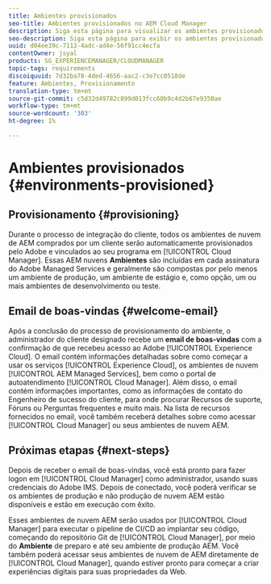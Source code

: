 ```yaml
---
title: Ambientes provisionados
seo-title: Ambientes provisionados no AEM Cloud Manager
description: Siga esta página para visualizar os ambientes provisionados disponíveis no Cloud Manager
seo-description: Siga esta página para exibir os ambientes provisionados disponíveis no AEM Cloud Manager.
uuid: d04ee39c-7112-4adc-ad4e-56f91cc4ecfa
contentOwner: jsyal
products: SG_EXPERIENCEMANAGER/CLOUDMANAGER
topic-tags: requirements
discoiquuid: 7d32ba78-4ded-4656-aac2-c3e7cc0518de
feature: Ambientes, Provisionamento
translation-type: tm+mt
source-git-commit: c5d32d49782c899d013fcc60b9c4d2b67e9350ae
workflow-type: tm+mt
source-wordcount: '303'
ht-degree: 1%

---
```



# Ambientes provisionados {#environments-provisioned}

## Provisionamento {#provisioning}

Durante o processo de integração do cliente, todos os ambientes de nuvem de AEM comprados por um cliente serão automaticamente provisionados pelo Adobe e vinculados ao seu programa em [!UICONTROL Cloud Manager]. Essas AEM nuvens **Ambientes** são incluídas em cada assinatura do Adobe Managed Services e geralmente são compostas por pelo menos um ambiente de produção, um ambiente de estágio e, como opção, um ou mais ambientes de desenvolvimento ou teste.

## Email de boas-vindas {#welcome-email}

Após a conclusão do processo de provisionamento do ambiente, o administrador do cliente designado recebe um **email de boas-vindas** com a confirmação de que recebeu acesso ao Adobe [!UICONTROL Experience Cloud]. O email contém informações detalhadas sobre como começar a usar os serviços [!UICONTROL Experience Cloud], os ambientes de nuvem [!UICONTROL AEM Managed Services], bem como o portal de autoatendimento [!UICONTROL Cloud Manager]. Além disso, o email contém informações importantes, como as informações de contato do Engenheiro de sucesso do cliente, para onde procurar Recursos de suporte, Fóruns ou Perguntas frequentes e muito mais. Na lista de recursos fornecidos no email, você também receberá detalhes sobre como acessar [!UICONTROL Cloud Manager] ou seus ambientes de nuvem AEM.

## Próximas etapas {#next-steps}

Depois de receber o email de boas-vindas, você está pronto para fazer logon em [!UICONTROL Cloud Manager] como administrador, usando suas credenciais do Adobe IMS. Depois de conectado, você poderá verificar se os ambientes de produção e não produção de nuvem AEM estão disponíveis e estão em execução com êxito.

Esses ambientes de nuvem AEM serão usados por [!UICONTROL Cloud Manager] para executar o pipeline de CI/CD ao implantar seu código, começando do repositório Git de [!UICONTROL Cloud Manager], por meio do **Ambiente** de preparo e até seu ambiente de produção AEM. Você também poderá acessar seus ambientes de nuvem de AEM diretamente de [!UICONTROL Cloud Manager], quando estiver pronto para começar a criar experiências digitais para suas propriedades da Web.

